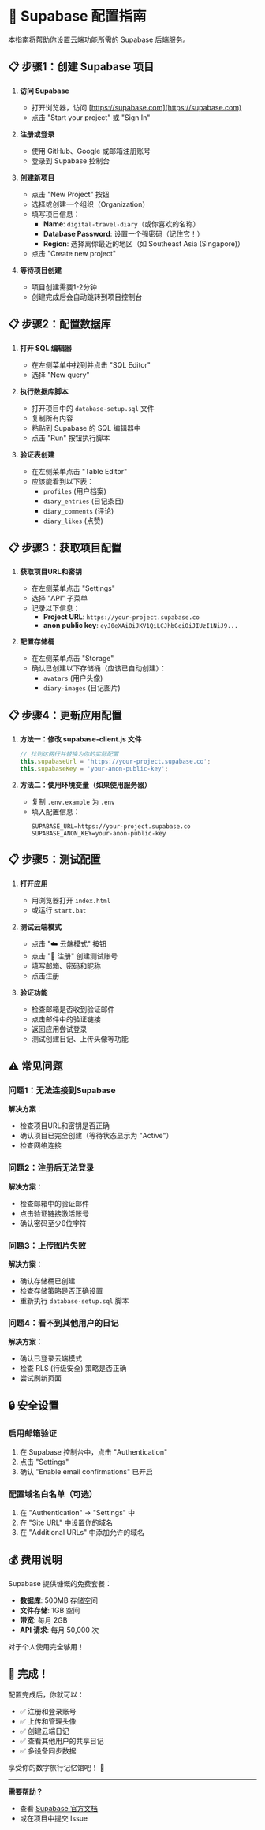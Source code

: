 # 🔧 Supabase 配置指南

本指南将帮助你设置云端功能所需的 Supabase 后端服务。

## 📋 步骤1：创建 Supabase 项目

1. **访问 Supabase**
   - 打开浏览器，访问 [https://supabase.com](https://supabase.com)
   - 点击 "Start your project" 或 "Sign In"

2. **注册或登录**
   - 使用 GitHub、Google 或邮箱注册账号
   - 登录到 Supabase 控制台

3. **创建新项目**
   - 点击 "New Project" 按钮
   - 选择或创建一个组织（Organization）
   - 填写项目信息：
     - **Name**: `digital-travel-diary`（或你喜欢的名称）
     - **Database Password**: 设置一个强密码（记住它！）
     - **Region**: 选择离你最近的地区（如 Southeast Asia (Singapore)）
   - 点击 "Create new project"

4. **等待项目创建**
   - 项目创建需要1-2分钟
   - 创建完成后会自动跳转到项目控制台

## 📋 步骤2：配置数据库

1. **打开 SQL 编辑器**
   - 在左侧菜单中找到并点击 "SQL Editor"
   - 选择 "New query"

2. **执行数据库脚本**
   - 打开项目中的 `database-setup.sql` 文件
   - 复制所有内容
   - 粘贴到 Supabase 的 SQL 编辑器中
   - 点击 "Run" 按钮执行脚本

3. **验证表创建**
   - 在左侧菜单点击 "Table Editor"
   - 应该能看到以下表：
     - `profiles` (用户档案)
     - `diary_entries` (日记条目)
     - `diary_comments` (评论)
     - `diary_likes` (点赞)

## 📋 步骤3：获取项目配置

1. **获取项目URL和密钥**
   - 在左侧菜单点击 "Settings"
   - 选择 "API" 子菜单
   - 记录以下信息：
     - **Project URL**: `https://your-project.supabase.co`
     - **anon public key**: `eyJ0eXAiOiJKV1QiLCJhbGciOiJIUzI1NiJ9...`

2. **配置存储桶**
   - 在左侧菜单点击 "Storage"
   - 确认已创建以下存储桶（应该已自动创建）：
     - `avatars` (用户头像)
     - `diary-images` (日记图片)

## 📋 步骤4：更新应用配置

1. **方法一：修改 supabase-client.js 文件**
   ```javascript
   // 找到这两行并替换为你的实际配置
   this.supabaseUrl = 'https://your-project.supabase.co';
   this.supabaseKey = 'your-anon-public-key';
   ```

2. **方法二：使用环境变量（如果使用服务器）**
   - 复制 `.env.example` 为 `.env`
   - 填入配置信息：
     ```
     SUPABASE_URL=https://your-project.supabase.co
     SUPABASE_ANON_KEY=your-anon-public-key
     ```

## 📋 步骤5：测试配置

1. **打开应用**
   - 用浏览器打开 `index.html`
   - 或运行 `start.bat`

2. **测试云端模式**
   - 点击 "☁️ 云端模式" 按钮
   - 点击 "📝 注册" 创建测试账号
   - 填写邮箱、密码和昵称
   - 点击注册

3. **验证功能**
   - 检查邮箱是否收到验证邮件
   - 点击邮件中的验证链接
   - 返回应用尝试登录
   - 测试创建日记、上传头像等功能

## ⚠️ 常见问题

### 问题1：无法连接到Supabase
**解决方案**：
- 检查项目URL和密钥是否正确
- 确认项目已完全创建（等待状态显示为 "Active"）
- 检查网络连接

### 问题2：注册后无法登录
**解决方案**：
- 检查邮箱中的验证邮件
- 点击验证链接激活账号
- 确认密码至少6位字符

### 问题3：上传图片失败
**解决方案**：
- 确认存储桶已创建
- 检查存储策略是否正确设置
- 重新执行 `database-setup.sql` 脚本

### 问题4：看不到其他用户的日记
**解决方案**：
- 确认已登录云端模式
- 检查 RLS (行级安全) 策略是否正确
- 尝试刷新页面

## 🔒 安全设置

### 启用邮箱验证
1. 在 Supabase 控制台中，点击 "Authentication"
2. 点击 "Settings"
3. 确认 "Enable email confirmations" 已开启

### 配置域名白名单（可选）
1. 在 "Authentication" → "Settings" 中
2. 在 "Site URL" 中设置你的域名
3. 在 "Additional URLs" 中添加允许的域名

## 💰 费用说明

Supabase 提供慷慨的免费套餐：
- **数据库**: 500MB 存储空间
- **文件存储**: 1GB 空间
- **带宽**: 每月 2GB
- **API 请求**: 每月 50,000 次

对于个人使用完全够用！

## 🎉 完成！

配置完成后，你就可以：
- ✅ 注册和登录账号
- ✅ 上传和管理头像
- ✅ 创建云端日记
- ✅ 查看其他用户的共享日记
- ✅ 多设备同步数据

享受你的数字旅行记忆馆吧！ 🌟

---

**需要帮助？** 
- 查看 [Supabase 官方文档](https://supabase.com/docs)
- 或在项目中提交 Issue
